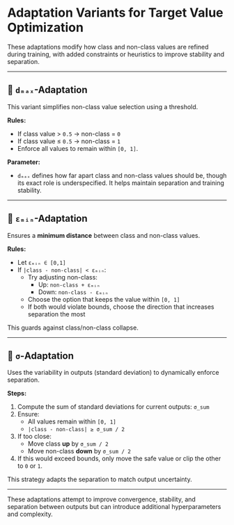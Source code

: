 # Adaptation Variants for Target Value Optimization

These adaptations modify how class and non-class values are refined during training, with added constraints or heuristics to improve stability and separation.

---

## 🔸 `dₘₐₓ`-Adaptation

This variant simplifies non-class value selection using a threshold.

**Rules:**
- If class value > `0.5` → non-class = `0`
- If class value ≤ `0.5` → non-class = `1`
- Enforce all values to remain within `[0, 1]`.

**Parameter:**
- `dₘₐₓ` defines how far apart class and non-class values should be, though its exact role is underspecified. It helps maintain separation and training stability.

---

## 🔸 `εₘᵢₙ`-Adaptation

Ensures a **minimum distance** between class and non-class values.

**Rules:**
- Let `εₘᵢₙ ∈ [0,1]`
- If `|class - non-class| < εₘᵢₙ`:
  - Try adjusting non-class:
    - Up: `non-class + εₘᵢₙ`
    - Down: `non-class - εₘᵢₙ`
  - Choose the option that keeps the value within `[0, 1]`
  - If both would violate bounds, choose the direction that increases separation the most

This guards against class/non-class collapse.

---

## 🔸 `σ`-Adaptation

Uses the variability in outputs (standard deviation) to dynamically enforce separation.

**Steps:**
1. Compute the sum of standard deviations for current outputs: `σ_sum`
2. Ensure:
   - All values remain within `[0, 1]`
   - `|class - non-class| ≥ σ_sum / 2`
3. If too close:
   - Move class **up** by `σ_sum / 2`
   - Move non-class **down** by `σ_sum / 2`
4. If this would exceed bounds, only move the safe value or clip the other to `0` or `1`.

This strategy adapts the separation to match output uncertainty.

---

These adaptations attempt to improve convergence, stability, and separation between outputs but can introduce additional hyperparameters and complexity.
